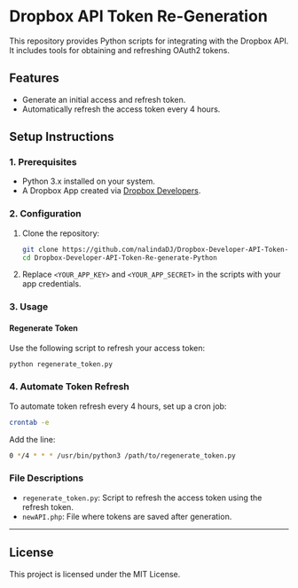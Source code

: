 
# Dropbox API Token Re-Generation

This repository provides Python scripts for integrating with the Dropbox API. It includes tools for obtaining and refreshing OAuth2 tokens.

## Features
- Generate an initial access and refresh token.
- Automatically refresh the access token every 4 hours.

## Setup Instructions

### 1. Prerequisites
- Python 3.x installed on your system.
- A Dropbox App created via [Dropbox Developers](https://www.dropbox.com/developers/apps).

### 2. Configuration
1. Clone the repository:
   ```bash
   git clone https://github.com/nalindaDJ/Dropbox-Developer-API-Token-Re-generate-Python.git
   cd Dropbox-Developer-API-Token-Re-generate-Python
   ```
2. Replace `<YOUR_APP_KEY>` and `<YOUR_APP_SECRET>` in the scripts with your app credentials.

### 3. Usage

#### Regenerate Token
Use the following script to refresh your access token:
```bash
python regenerate_token.py
```

### 4. Automate Token Refresh
To automate token refresh every 4 hours, set up a cron job:
```bash
crontab -e
```
Add the line:
```bash
0 */4 * * * /usr/bin/python3 /path/to/regenerate_token.py
```

### File Descriptions
- `regenerate_token.py`: Script to refresh the access token using the refresh token.
- `newAPI.php`: File where tokens are saved after generation.

---

## License
This project is licensed under the MIT License.
